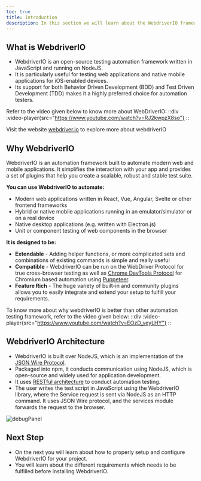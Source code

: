 ```yaml
---
toc: true
title: Introduction
description: In this section we will learn about the WebdriverIO framework. We will learn what is WebdriverIO, Why it is important, and will learn few concept about WebdriverIO architecture.
---
```



## What is WebdriverIO
- WebdriverIO is an open-source testing automation framework written in JavaScript and running on NodeJS. 
- It is particularly useful for testing web applications and native mobile applications for iOS-enabled devices. 
- Its support for both Behavior Driven Development (BDD) and Test Driven Development (TDD) makes it a highly preferred choice for automation testers.

Refer to the video given below to know more about WebDriverIO:
::div
:video-player{src="https://www.youtube.com/watch?v=RJ2kwpzX8so"}
::

Visit the website [webdriver.io](https://webdriver.io/) to explore more about webdriverIO



## Why WebdriverIO

WebdriverIO is an automation framework built to automate modern web and mobile applications. It simplifies the interaction with your app and provides a set of plugins that help you create a scalable, robust and stable test suite.

**You can use WebdriverIO to automate:**

- Modern web applications written in React, Vue, Angular, Svelte or other frontend frameworks
- Hybrid or native mobile applications running in an emulator/simulator or on a real device
- Native desktop applications (e.g. written with Electron.js)
- Unit or component testing of web components in the browser

**It is designed to be:**

- **Extendable** - Adding helper functions, or more complicated sets and combinations of existing commands is simple and really useful
- **Compatible** - WebdriverIO can be run on the WebDriver Protocol for true cross-browser testing as well as [Chrome DevTools Protocol](https://chromedevtools.github.io/devtools-protocol/) for Chromium based automation using [Puppeteer](https://pptr.dev/).
- **Feature Rich** - The huge variety of built-in and community plugins allows you to easily integrate and extend your setup to fulfill your requirements.

To know more about why webdriverIO is better than other automation testing framework, refer to the video given below:
::div
:video-player{src="https://www.youtube.com/watch?v=EOzD_veyLHY"}
::


## WebdriverIO Architecture
- WebdriverIO is built over NodeJS, which is an implementation of the [JSON Wire Protocol](https://webdriver.io/docs/api/jsonwp/). 
- Packaged into npm, it conducts communication using NodeJS, which is open-source and widely used for application development. 
- It uses [RESTful architecture](https://webdriver.io/docs/api/jsonwp/) to conduct automation testing.
- The user writes the test script in JavaScript using the WebdriverIO library, where the Service request is sent via NodeJS as an HTTP command. It uses JSON Wire protocol, and the services module forwards the request to the browser.

![debugPanel](/images/testing/introduction/wdioArchitecture.png)


## Next Step
- On the next you will learn about how to properly setup and configure WebdriverIO for your project.
- You will learn about the different requirements which needs to be fulfilled before installing WebdriverIO.

